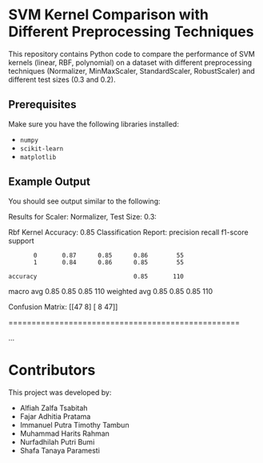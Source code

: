 # SVM Kernel Comparison with Different Preprocessing Techniques

This repository contains Python code to compare the performance of SVM kernels (linear, RBF, polynomial) on a dataset with different preprocessing techniques (Normalizer, MinMaxScaler, StandardScaler, RobustScaler) and different test sizes (0.3 and 0.2).

## Prerequisites

Make sure you have the following libraries installed:

- `numpy`
- `scikit-learn`
- `matplotlib`

## Example Output
You should see output similar to the following:

Results for Scaler: Normalizer, Test Size: 0.3:

Rbf Kernel
Accuracy: 0.85
Classification Report:
               precision    recall  f1-score   support

           0       0.87      0.85      0.86        55
           1       0.84      0.86      0.85        55

    accuracy                           0.85       110
   macro avg       0.85      0.85      0.85       110
weighted avg       0.85      0.85      0.85       110

Confusion Matrix:
 [[47  8]
 [ 8 47]]

==================================================

...

# Contributors
This project was developed by:

- Alfiah Zalfa Tsabitah
- Fajar Adhitia Pratama
- Immanuel Putra Timothy Tambun
- Muhammad Harits Rahman
- Nurfadhilah Putri Bumi
- Shafa Tanaya Paramesti
